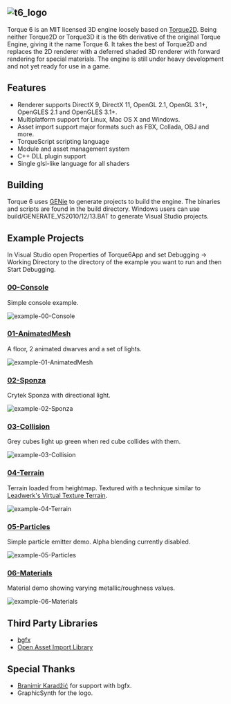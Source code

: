![t6_logo](http://i.imgur.com/xHh9MAY.png)
-------

Torque 6 is an MIT licensed 3D engine loosely based on [Torque2D](https://github.com/GarageGames/Torque2D). Being neither Torque2D or Torque3D it is the 6th derivative of the original Torque Engine, giving it the name Torque 6. It takes the best of Torque2D and replaces the 2D renderer with a deferred shaded 3D renderer with forward rendering for special materials. The engine is still under heavy development and not yet ready for use in a game.

Features
--------

 - Renderer supports DirectX 9, DirectX 11, OpenGL 2.1, OpenGL 3.1+, OpenGLES 2.1 and OpenGLES 3.1+.
 - Multiplatform support for Linux, Mac OS X and Windows.
 - Asset import support major formats such as FBX, Collada, OBJ and more.
 - TorqueScript scripting language
 - Module and asset management system
 - C++ DLL plugin support
 - Single glsl-like language for all shaders

Building
--------

Torque 6 uses [GENie](https://github.com/bkaradzic/genie) to generate projects to build the engine. The binaries and scripts are found in the build directory. Windows users can use build/GENERATE_VS2010/12/13.BAT to generate Visual Studio projects. 

Example Projects
----------------

In Visual Studio open Properties of Torque6App and set Debugging -> Working Directory to the directory of the example you want to run and then Start Debugging.

### [00-Console](https://github.com/andr3wmac/Torque6/tree/master/projects/00-Console)

Simple console example.

![example-00-Console](https://raw.githubusercontent.com/andr3wmac/Torque6/master/projects/00-Console/screenshot.png)

### [01-AnimatedMesh](https://github.com/andr3wmac/Torque6/tree/master/projects/01-AnimatedMesh)

A floor, 2 animated dwarves and a set of lights.

![example-01-AnimatedMesh](https://raw.githubusercontent.com/andr3wmac/Torque6/master/projects/01-AnimatedMesh/screenshot.png)

### [02-Sponza](https://github.com/andr3wmac/Torque6/tree/master/projects/02-Sponza)

Crytek Sponza with directional light.

![example-02-Sponza](https://raw.githubusercontent.com/andr3wmac/Torque6/master/projects/02-Sponza/screenshot.png)

### [03-Collision](https://github.com/andr3wmac/Torque6/tree/master/projects/03-Collision)

Grey cubes light up green when red cube collides with them.

![example-03-Collision](https://raw.githubusercontent.com/andr3wmac/Torque6/master/projects/03-Collision/screenshot.png)

### [04-Terrain](https://github.com/andr3wmac/Torque6/tree/master/projects/04-Terrain)

Terrain loaded from heightmap. Textured with a technique similar to [Leadwerk's Virtual Texture Terrain](http://www.leadwerks.com/werkspace/blog/41/entry-1112-virtual-texture-terrain/).

![example-04-Terrain](https://raw.githubusercontent.com/andr3wmac/Torque6/master/projects/04-Terrain/screenshot.png)

### [05-Particles](https://github.com/andr3wmac/Torque6/tree/master/projects/05-Particles)

Simple particle emitter demo. Alpha blending currently disabled.

![example-05-Particles](https://raw.githubusercontent.com/andr3wmac/Torque6/master/projects/05-Particles/screenshot.png)

### [06-Materials](https://github.com/andr3wmac/Torque6/tree/master/projects/06-Materials)

Material demo showing varying metallic/roughness values.

![example-06-Materials](https://raw.githubusercontent.com/andr3wmac/Torque6/master/projects/06-Materials/screenshot.png)

Third Party Libraries
---------------------

 - [bgfx](https://github.com/bkaradzic/bgfx)
 - [Open Asset Import Library](https://github.com/assimp/assimp)
 
Special Thanks
--------------

 - [Branimir Karadžić](https://github.com/bkaradzic) for support with bgfx.
 - GraphicSynth for the logo.
